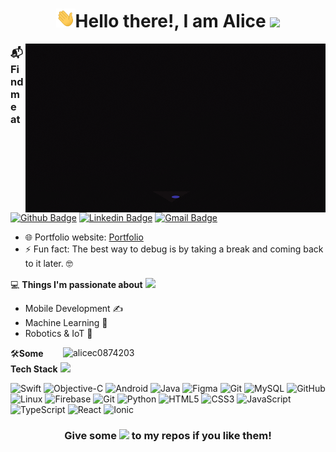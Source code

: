 <h1 align="center"> <img src="https://raw.githubusercontent.com/ABSphreak/ABSphreak/master/gifs/Hi.gif" height="30px">Hello there!, I am Alice <img height="30px" src="https://emojis.slackmojis.com/emojis/images/1643516091/21142/meow_bongotap.gif"></h1>
</h1>

<img align="right" src="https://github.com/AliceC0874203/AliceC0874203/blob/main/Gif/CodingGirl.gif" alt="Coding Girl Cat GIF">

### 📬 Find me at
[![Github Badge](http://img.shields.io/badge/-Github-black?style=flat-square&logo=github&link=https://github.com/AliceC0874203/)](https://github.com/AliceC0874203/) 
[![Linkedin Badge](https://img.shields.io/badge/-LinkedIn-blue?style=flat-square&logo=Linkedin&logoColor=white&link=https://www.linkedin.com/in/pensp/)](https://www.linkedin.com/in/alicec0874203/)
[![Gmail Badge](https://img.shields.io/badge/-Gmail-c14438?style=flat-square&logo=Gmail&logoColor=white&link=mailto:alice.spwt@gmail.com)](mailto:alice.spwt@gmail.com)



- 🌐 Portfolio website: [Portfolio](https://alicec0874203.github.io/)
- ⚡ Fun fact: The best way to debug is by taking a break and coming back to it later. 🤓

💻 **Things I'm passionate about** <img src="https://emojis.slackmojis.com/emojis/images/1660415423/60771/blue-heart.gif" width="30"> 
- Mobile Development ✍️
- Machine Learning 🧐
- Robotics & IoT 🤖 

<a href="https://github.com/anuraghazra/github-readme-stats" title="Go to Source">
  <img align="right" width=420 height="auto" src="https://github-readme-stats-git-masterrstaa-rickstaa.vercel.app/api?username=alicec0874203&show_icons=true&locale=en&theme=radical&count_private=true&hide_border=true&include_all_commits=true" alt="alicec0874203" />
</a>

    
🛠**Some Tech Stack** <img src="https://media.giphy.com/media/WUlplcMpOCEmTGBtBW/giphy.gif" width="30"> 

![Swift](https://img.shields.io/badge/-Swift-000000?style=flat&logo=swift)
![Objective-C](https://img.shields.io/badge/-ObjectiveC-000000?style=flat&logo=apple)
![Android](https://img.shields.io/badge/-Android-000000?style=flat&logo=android)
![Java](https://img.shields.io/badge/-Java-000000?style=flat&logo=java)
![Figma](https://img.shields.io/badge/-Figma-000000?style=flat&logo=figma)
![Git](https://img.shields.io/badge/-Git-000000?style=flat&logo=git&logoColor=F05032)
![MySQL](https://img.shields.io/badge/-MySQL-000000?style=flat&logo=MySQL)
![GitHub](https://img.shields.io/badge/-GitHub-000000?style=flat&logo=github&logoColor=FFFFFF)
![Linux](https://img.shields.io/badge/-Linux-000000?style=flat&logo=linux&logoColor=FCC624)
![Firebase](https://img.shields.io/badge/-Firebase-000000?style=flat&logo=firebase)
![Git](https://img.shields.io/badge/-Git-000000?style=flat&logo=git&logoColor=F05032)
![Python](https://img.shields.io/badge/-Python-000000?style=flat&logo=python)
![HTML5](https://img.shields.io/badge/-HTML5-000000?style=flat&logo=HTML5)
![CSS3](https://img.shields.io/badge/-CSS3-000000?style=flat&logo=CSS3)
![JavaScript](https://img.shields.io/badge/-JavaScript-000000?style=flat&logo=javascript)
![TypeScript](https://img.shields.io/badge/-TypeScript-000000?style=flat&logo=typescript)
![React](https://img.shields.io/badge/-React-000000?style=flat&logo=react)
![Ionic](https://img.shields.io/badge/-Ionic-000000?style=flat&logo=ionic)

<div align="center">
    <h3 align="center">Give some <img src="https://emojis.slackmojis.com/emojis/images/1643515416/14355/pink-star.gif" height="30px"> to my repos if you like them!</h3>
  
</div>

